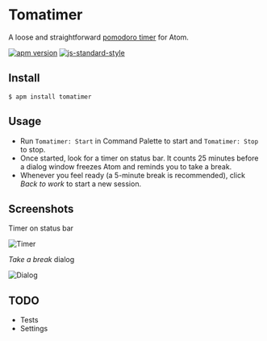 # Tomatimer
A loose and straightforward [pomodoro timer](https://en.wikipedia.org/wiki/Pomodoro_Technique) for Atom.

[![apm version](https://img.shields.io/apm/v/tomatimer.svg)](https://atom.io/packages/tomatimer)
[![js-standard-style](https://img.shields.io/badge/code%20style-standard-brightgreen.svg)](http://standardjs.com/)

## Install
`$ apm install tomatimer`

## Usage
- Run `Tomatimer: Start` in Command Palette to start and `Tomatimer: Stop` to stop.
- Once started, look for a timer on status bar. It counts 25 minutes before a dialog window freezes Atom and reminds you to take a break.
- Whenever you feel ready (a 5-minute break is recommended), click *Back to work* to start a new session.

## Screenshots
Timer on status bar

![Timer](https://github.com/Yu1989/atom-tomatimer/blob/master/screenshots/timer.png?raw=true)

*Take a break* dialog

![Dialog](https://github.com/Yu1989/atom-tomatimer/blob/master/screenshots/dialog.png?raw=true)

## TODO
- Tests
- Settings
